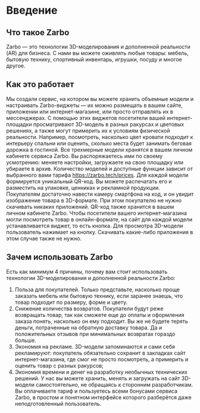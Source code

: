 # Введение
## Что такое Zarbo
Zarbo — это технологии 3D-моделирования и дополненной реальности (AR) для бизнеса. С нами вы можете оживлять любые товары: мебель, бытовую технику, спортивный инвентарь, игрушки, посуду и многое другое. 

## Как это работает
Мы создали сервис, на котором вы можете хранить объемные модели и настраивать Zarbo-виджеты — их можно размещать в вашем сайте, приложении или интернет-магазине, или просто отправлять их в мессенджерах.  С помощью этих виджетов посетители вашей интернет-площадки просматривают 3D-модель в разных ракурсах и цветовых решениях, а также могут примерить их к условиям физической реальности. Например, посмотреть, насколько цвет кровати подходит к интерьеру спальни или оценить, сколько места будет занимать беговая дорожка в гостиной. 
Все трехмерные модели хранятся в вашем личном кабинете сервиса Zarbo. Вы распоряжаетесь ими по своему усмотрению: меняете настройки, загружаете на свою площадку или убираете в архив. Количество моделей и доступные функции зависит от выбранного вами тарифа https://zarbo.tech/prices. 
Для каждой модели формируется уникальный QR-код. Вы можете распечатать его и разместить на упаковке, ценниках и рекламной продукции. Покупателям достаточно навести камеру смартфона на код, и он увидит изображение товара в 3D-формате. При этом покупателю не нужно скачивать никаких приложений. QR-код также хранится в вашем личном кабинете Zarbo. 
Чтобы посетители вашего интернет-магазина могли посмотреть товар в онлайн-формате, на сайт для каждой модели устанавливается виджет, то есть кнопка. Для просмотра 3D-модели пользователь нажимает на кнопку. Скачивать какие-либо приложения в этом случае также не нужно.

## Зачем использовать Zarbo
Есть как минимум 4 причины, почему вам стоит использовать технологии 3D-моделирования и дополненной реальности Zarbo:
1. Польза для покупателей. Только представьте, насколько проще заказать мебель или бытовую технику, если заранее знаешь, что товар подходит по размеру, форме и цвету. 
2. Снижение количества возвратов. Покупатели будут реже возвращать товар, так как сможете еще до оплаты и оформления заказа понять, насколько он ему подходит. Вы же не будете терять деньги, потраченные на обратную доставку товара. Да и положительных отзывов при минимальных возвратах гораздо больше.
3. Экономия на рекламе. 3D-модели запоминаются и сами себя рекламируют: покупатель обязательно сохранит в закладках сайт интернет-магазина, где смог не просто посмотреть, а примерить и оценить товар с разных ракурсов;
4. Экономия времени и денег на разработку необычных технических решений. У нас вы можете хранить, менять и загружать на сайт 3D-модели самостоятельно, не обращаясь к сторонним разработчикам. Вы оплачиваете тариф и пользуетесь всеми бонусами сервиса Zarbo, в простом и понятном интерфейсе которого разберётся даже неподготовленный пользователь. 
